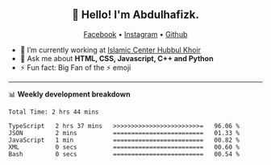 <h2 align="center">👋 Hello! I'm Abdulhafizk.</h2>
<p align="center">
  <a href="https://web.facebook.com/profile.php?id=100080122707224">Facebook</a> •
  <a href="https://www.instagram.com/abdulhafizh_k/">Instagram</a> •
  <a href="https://github.com/abdulhafizk">Github</a>
</p>


- 🔭 I’m currently working at [Islamic Center Hubbul Khoir](https://hubbulkhoir.sch.id/)
- 💬 Ask me about **HTML, CSS, Javascript, C++ and Python**
- ⚡ Fun fact: Big Fan of the :zap: emoji

-------

📊 **Weekly development breakdown**
<!--START_SECTION:waka-->

```HTML, CSS, Javascript, C++, Python, Jsx, Json, Lock.
Total Time: 2 hrs 44 mins

TypeScript   2 hrs 37 mins   >>>>>>>>>>>>>>>>>>>>>>>>=   96.06 %
JSON         2 mins          =========================   01.33 %
JavaScript   1 min           =========================   00.82 %
XML          0 secs          =========================   00.60 %
Bash         0 secs          =========================   00.54 %
```

<!--END_SECTION:waka-->
